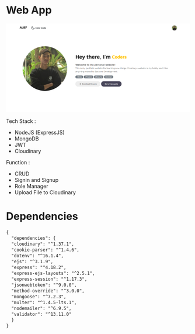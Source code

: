 <!-- @format -->

# Web App

![Webapp](./screenshoot.png)

Tech Stack :

- NodeJS (ExpressJS)
- MongoDB
- JWT
- Cloudinary

Function :

- CRUD
- Signin and Signup
- Role Manager
- Upload File to Cloudinary

# Dependencies

    {
      "dependencies": {
      "cloudinary": "^1.37.1",
      "cookie-parser": "^1.4.6",
      "dotenv": "^16.1.4",
      "ejs": "^3.1.9",
      "express": "^4.18.2",
      "express-ejs-layouts": "^2.5.1",
      "express-session": "^1.17.3",
      "jsonwebtoken": "^9.0.0",
      "method-override": "^3.0.0",
      "mongoose": "^7.2.3",
      "multer": "^1.4.5-lts.1",
      "nodemailer": "^6.9.5",
      "validator": "^13.11.0"
      }
    }
